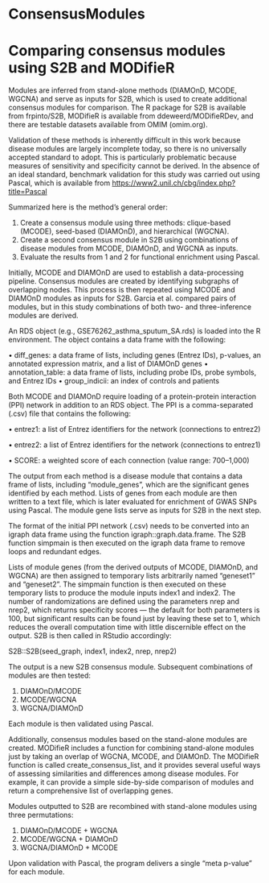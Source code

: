 # ConsensusModules
# Comparing consensus modules using S2B and MODifieR

Modules are inferred from stand-alone methods (DIAMOnD, MCODE, WGCNA) and serve as inputs for S2B, which is used to create additional consensus modules for comparison. The R package for S2B is available from frpinto/S2B, MODifieR is available from ddeweerd/MODifieRDev, and there are testable datasets available from OMIM (omim.org).

Validation of these methods is inherently difficult in this work because disease modules are largely incomplete today, so there is no universally accepted standard to adopt. This is particularly problematic because measures of sensitivity and specificity cannot be derived. In the absence of an ideal standard, benchmark validation for this study was carried out using Pascal, which is available from https://www2.unil.ch/cbg/index.php?title=Pascal

Summarized here is the method’s general order:
  1.	Create a consensus module using three methods: clique-based (MCODE), seed-based (DIAMOnD), and hierarchical (WGCNA).
  2.	Create a second consensus module in S2B using combinations of disease modules from MCODE, DIAMOnD, and WGCNA as inputs.
  3.	Evaluate the results from 1 and 2 for functional enrichment using Pascal.

Initially, MCODE and DIAMOnD are used to establish a data-processing pipeline. Consensus modules are created by identifying subgraphs of overlapping nodes. This process is then repeated using MCODE and DIAMOnD modules as inputs for S2B. Garcia et al. compared pairs of modules, but in this study combinations of both two- and three-inference modules are derived.

An RDS object (e.g., GSE76262_asthma_sputum_SA.rds) is loaded into the R environment. The object contains a data frame with the following:

  •	diff_genes: a data frame of lists, including genes (Entrez IDs), p-values, an annotated expression matrix, and a list of DIAMOnD genes
  •	annotation_table: a data frame of lists, including probe IDs, probe symbols, and Entrez IDs
  •	group_indicii: an index of controls and patients

Both MCODE and DIAMOnD require loading of a protein-protein interaction (PPI) network in addition to an RDS object. The PPI is a comma-separated (.csv) file that contains the following:

  •	entrez1: a list of Entrez identifiers for the network (connections to entrez2)

  •	entrez2: a list of Entrez identifiers for the network (connections to entrez1)

  •	SCORE: a weighted score of each connection (value range: 700–1,000)

The output from each method is a disease module that contains a data frame of lists, including “module_genes”, which are the significant genes identified by each method. Lists of genes from each module are then written to a text file, which is later evaluated for enrichment of GWAS SNPs using Pascal. The module gene lists serve as inputs for S2B in the next step.

The format of the initial PPI network (.csv) needs to be converted into an igraph data frame using the function igraph::graph.data.frame. The S2B function simpmain is then executed on the igraph data frame to remove loops and redundant edges.

Lists of module genes (from the derived outputs of MCODE, DIAMOnD, and WGCNA) are then assigned to temporary lists arbitrarily named “geneset1” and “geneset2”. The simpmain function is then executed on these temporary lists to produce the module inputs index1 and index2. The number of randomizations are defined using the parameters nrep and nrep2, which returns specificity scores — the default for both parameters is 100, but significant results can be found just by leaving these set to 1, which reduces the overall computation time with little discernible effect on the output. S2B is then called in RStudio accordingly:

S2B::S2B(seed_graph, index1, index2, nrep, nrep2)

The output is a new S2B consensus module. Subsequent combinations of modules are then tested:
1.	DIAMOnD/MCODE
2.	MCODE/WGCNA
3.	WGCNA/DIAMOnD

Each module is then validated using Pascal.

Additionally, consensus modules based on the stand-alone modules are created. MODifieR includes a function for combining stand-alone modules just by taking an overlap of WGCNA, MCODE, and DIAMOnD. The MODifieR function is called create_consensus_list, and it provides several useful ways of assessing similarities and differences among disease modules. For example, it can provide a simple side-by-side comparison of modules and return a comprehensive list of overlapping genes.

Modules outputted to S2B are recombined with stand-alone modules using three permutations:
1.	DIAMOnD/MCODE + WGCNA
2.	MCODE/WGCNA + DIAMOnD
3.	WGCNA/DIAMOnD + MCODE

Upon validation with Pascal, the program delivers a single “meta p-value” for each module.
